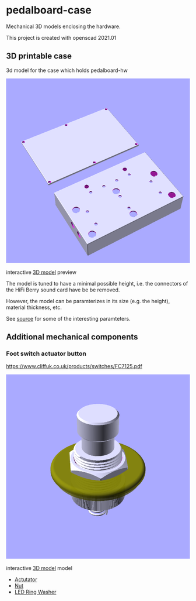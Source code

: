 # pedalboard-case

Mechanical 3D models enclosing the hardware.

This project is created with openscad 2021.01

## 3D printable case

3d model for the case which holds pedalboard-hw

![rendered](./generated/pedalboard-case.png)

interactive [3D model](./generated/pedalboard-case.stl) preview

The model is tuned to have a minimal possible height, i.e. the connectors of the HiFi Berry sound card have be 
be removed. 

However, the model can be paramterizes in its size (e.g. the height), material thickness, etc.

See [source](./parts/pedalboard-case.scad#L5-L12) for some of the interesting paramteters.


## Additional mechanical components

### Foot switch actuator button

https://www.cliffuk.co.uk/products/switches/FC7125.pdf

![rendered](./generated/actuator-assembly.png)

interactive [3D model](./generated/actuator-assembly.stl) model

* [Actutator](./generated/actuator.stl)
* [Nut](./generated/actuator-nut.stl)
* [LED Ring Washer](./generated/led-ring-washer.stl)

